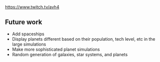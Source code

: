 https://www.twitch.tv/avh4

## Future work

  - Add spaceships
  - Display planets different based on their population, tech level, etc in the large simulations
  - Make more sophisticated planet simulations
  - Random generation of galaxies, star systems, and planets
